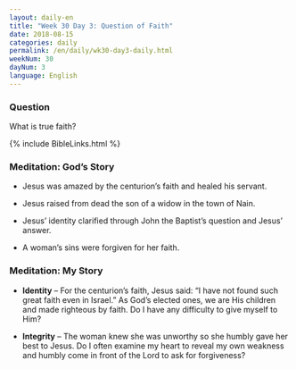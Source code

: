 ```yaml
---
layout: daily-en
title: "Week 30 Day 3: Question of Faith"
date: 2018-08-15 
categories: daily
permalink: /en/daily/wk30-day3-daily.html
weekNum: 30
dayNum: 3
language: English
---
```


### Question     
What is true faith? 

{% include BibleLinks.html %} 

### Meditation: God’s Story   
+ Jesus was amazed by the centurion’s faith and healed his servant. 

+ Jesus raised from dead the son of a widow in the town of Nain. 

+ Jesus’ identity clarified through John the Baptist’s question and Jesus’ answer. 

+ A woman’s sins were forgiven for her faith. 

### Meditation: My Story   
+ **Identity** – For the centurion’s faith, Jesus said: “I have not found such great faith even in Israel.” As God’s elected ones, we are His children and made righteous by faith. Do I have any difficulty to give myself to Him? 

+ **Integrity** – The woman knew she was unworthy so she humbly gave her best to Jesus. Do I often examine my heart to reveal my own weakness and humbly come in front of the Lord to ask for forgiveness? 
